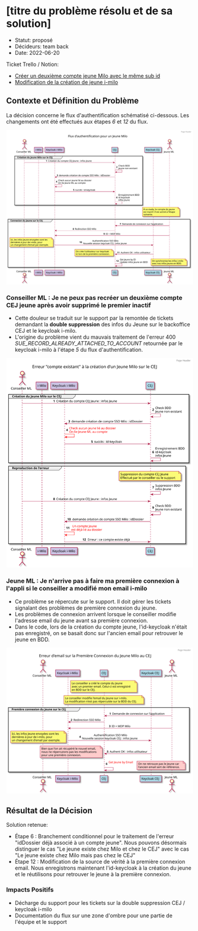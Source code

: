 # [titre du problème résolu et de sa solution]

* Statut: proposé
* Décideurs: team back
* Date: 2022-06-20

Ticket Trello / Notion:
- [Créer un deuxième compte jeune Milo avec le même sub id](https://www.notion.so/fabnummas/N-recr-e-un-deuxi-me-compte-jeune-milo-avec-le-m-me-sub-ID-f6b04167d1a94a14913342cad9949fff)
- [Modification de la création de jeune i-milo](https://www.notion.so/fabnummas/Modification-de-la-cr-ation-de-jeune-i-milo-a69e0cca67a54ab1a65e9beddc47a9fc)

## Contexte et Définition du Problème

La décision concerne le flux d'authentification schématisé ci-dessous. Les changements ont été effectués aux étapes *6* et *12* du flux.

<img src="../diagrammes/authentification-flux.svg">

### Conseiller ML : Je ne peux pas recréer un deuxième compte CEJ jeune après avoir supprimé le premier inactif

- Cette douleur se traduit sur le support par la remontée de tickets demandant la **double suppression** des infos du Jeune sur le backoffice CEJ et le keycloak i-milo.
- L'origine du problème vient du mauvais traitement de l'erreur 400 *SUE_RECORD_ALREADY_ATTACHED_TO_ACCOUNT* retournée par le keycloak i-milo à l'étape *5* du flux d'authentification.

<img src="../diagrammes/authentification-erreur-compte-existant.svg">

### Jeune ML : Je n'arrive pas à faire ma première connexion à l'appli si le conseiller a modifié mon email i-milo
   - Ce problème se répercute sur le support. Il doit gérer les tickets signalant des problèmes de première connexion du jeune.
   - Les problèmes de connexion arrivent lorsque le conseiller modifie l'adresse email du jeune avant sa première connexion.
   - Dans le code, lors de la création du compte jeune, l'id-keycloak n'était pas enregistré, on se basait donc sur l'ancien email pour retrouver le jeune en BDD.

<img src="../diagrammes/authentification-erreur-email-invalide.svg">


## Résultat de la Décision

Solution retenue:
- Étape 6 : Branchement conditionnel pour le traitement de l'erreur "idDossier déjà associé à un compte jeune". Nous pouvons désormais distinguer le cas "Le jeune existe chez Milo et chez le CEJ" avec le cas "Le jeune existe chez Milo mais pas chez le CEJ"
- Étape 12 : Modification de la source de vérité à la première connexion email. Nous enregistrons maintenant l'id-keycloak à la création du jeune et le réutilisons pour retrouver le jeune à la première connexion.

### Impacts Positifs

* Décharge du support pour les tickets sur la double suppression CEJ / keycloak i-milo
* Documentation du flux sur une zone d'ombre pour une partie de l'équipe et le support

